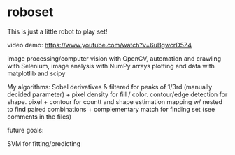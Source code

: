 # roboset
This is just a little robot to play set! 

video demo:
https://www.youtube.com/watch?v=6uBgwcrD5Z4

image processing/computer vision with OpenCV, 
automation and crawling with Selenium, 
image analysis with NumPy arrays
plotting and data with matplotlib and scipy

My algorithms:
Sobel derivatives & filtered for peaks of 1/3rd (manually decided parameter) + pixel density for  fill / color.
contour/edge detection for shape. pixel + contour for countt and shape estimation
mapping w/ nested to find paired combinations + complementary match for finding set (see comments in the files)

future goals:

SVM for fitting/predicting